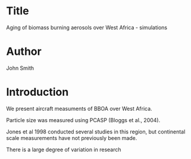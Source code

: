 # Title
Aging of biomass burning aerosols over West Africa - simulations

# Author
John Smith

# Introduction
We present aircraft measuments of BBOA over West Africa.

Particle size was measured using PCASP (Bloggs et al., 2004).

Jones et al 1998 conducted several studies in this region, but continental scale measurements have not previously been made.

There is a large degree of variation in research
